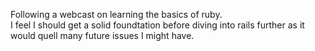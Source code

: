 Following a webcast on learning the basics of ruby. <br />
I feel I should get a solid foundtation before diving into rails further as it would quell many future issues I might have.